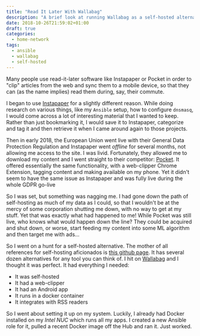 ```yaml
---
title: "Read It Later With Wallabag"
description: "A brief look at running Wallabag as a self-hosted alternative to Instapaper or Pocket"
date: 2018-10-26T21:59:02+01:00
draft: true
categories:
  - home-network
tags:
  - ansible
  - wallabag
  - self-hosted
---
```


Many people use read-it-later software like Instapaper or Pocket in order to "clip" articles from the web and sync them to a mobile device, so that they can (as the name implies) read them during, say, their commute.

I began to use [Instapaper][instapaper] for a slightly different reason. While doing research on various things, like my `Ansible` setup, how to configure `dnsmasq`, I would come across a lot of interesting material that I wanted to keep. Rather than just bookmarking it, I would save it to Instapaper, categorize and tag it and then retrieve it when I came around again to those projects.

Then in early 2018, the European Union went live with their General Data Protection Regulation and Instapaper went _offline_ for several months, not allowing me access to the site. I was livid. Fortunately, they allowed me to download my content and I went straight to their competitor: [Pocket][pocket]. It offered essentially the same functionality, with a web-clipper Chrome Extension, tagging content and making available on my phone. Yet it didn't seem to have the same issue as Instapaper and was fully live during the whole GDPR go-live

So I was set, but something was nagging me. I had gone down the path of self-hosting as much of my data as I could, so that I wouldn't be at the mercy of some corporation shutting me down, with no way to get at my stuff. Yet that was exactly what had happened to me! While Pocket was still live, who knows what would happen down the line? They could be acquired and shut down, or worse, start feeding my content into some ML algorithm and then target me with ads...

So I went on a hunt for a self-hosted alternative. The mother of all references for self-hosting aficionados is [this github page][kickball]. It has several dozen alternatives for any tool you can think of. I hit on [Wallabag][wallabag] and I thought it was perfect. It had everything I needed:

- It was self-hosted
- It had a web-clipper
- It had an Android app
- It runs in a docker container
- It integrates with RSS readers

So I went about setting it up on my system. Luckily, I already had Docker installed on my _Intel NUC_ which runs all my apps. I created a new Ansible role for it, pulled a recent Docker image off the Hub and ran it. Just worked.

[instapaper]: https://www.instapaper.com/
[pocket]: https://getpocket.com/
[kickball]: https://github.com/Kickball/awesome-selfhosted
[wallabag]: https://wallabag.org/